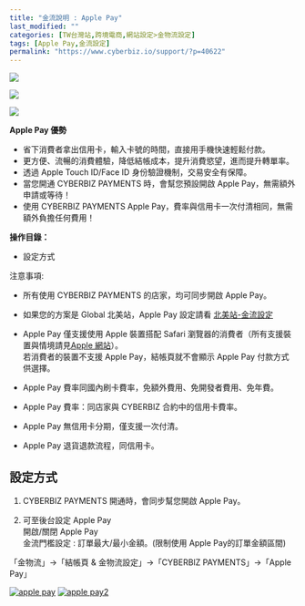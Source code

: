 ```yaml
---
title: "金流說明 : Apple Pay"
last_modified: ""
categories: [TW台灣站,跨境電商,網站設定>金物流設定]
tags: [Apple Pay,金流設定]
permalink: "https://www.cyberbiz.io/support/?p=40622"
---
```


![](https://www.cyberbiz.io/support/wp-content/uploads/適用站別.png)

[![](https://www.cyberbiz.io/support/wp-content/uploads/台灣站.png)](https://www.cyberbiz.io/support/?page_id=2490)

[![](https://www.cyberbiz.io/support/wp-content/uploads/北美站.png)](https://www.cyberbiz.io/support/?page_id=32080)

**Apple Pay 優勢**  


* 省下消費者拿出信用卡，輸入卡號的時間，直接用手機快速輕鬆付款。
* 更方便、流暢的消費體驗，降低結帳成本，提升消費慾望，進而提升轉單率。
* 透過 Apple Touch ID/Face ID 身份驗證機制，交易安全有保障。
* 當您開通 CYBERBIZ PAYMENTS 時，會幫您預設開啟 Apple Pay，無需額外申請或等待！
* 使用 CYBERBIZ PAYMENTS Apple Pay，費率與信用卡一次付清相同，無需額外負擔任何費用！



**操作目錄：**

* 設定方式

注意事項:  

* 所有使用 CYBERBIZ PAYMENTS 的店家，均可同步開啟 Apple Pay。  
- 如果您的方案是 Global 北美站，Apple Pay 設定請看 [北美站-金流設定](https://www.cyberbiz.io/support/?p=30595)
* Apple Pay 僅支援使用 Apple 裝置搭配 Safari 瀏覽器的消費者（所有支援裝置與情境請見[Apple 網站](https://support.apple.com/en-us/102896)）。  
若消費者的裝置不支援 Apple Pay，結帳頁就不會顯示 Apple Pay 付款方式供選擇。

* Apple Pay 費率同國內刷卡費率，免額外費用、免開發者費用、免年費。
* Apple Pay 費率：同店家與 CYBERBIZ 合約中的信用卡費率。
* Apple Pay 無信用卡分期，僅支援一次付清。
* Apple Pay 退貨退款流程，同信用卡。



## 設定方式

1. CYBERBIZ PAYMENTS 開通時，會同步幫您開啟 Apple Pay。


2. 可至後台設定 Apple Pay   
開啟/關閉 Apple Pay  
金流門檻設定 : 訂單最大/最小金額。(限制使用 Apple Pay的訂單金額區間)  

「金物流」→「結帳頁 & 金物流設定」→「CYBERBIZ PAYMENTS」→「Apple Pay」  

[![apple pay](https://www.cyberbiz.io/support/wp-content/uploads/金流說明-Apple-Pay01.png)](https://www.cyberbiz.io/support/wp-content/uploads/金流說明-Apple-Pay01.png) [![apple pay2](https://www.cyberbiz.io/support/wp-content/uploads/金流說明-Apple-Pay02.png)](https://www.cyberbiz.io/support/wp-content/uploads/金流說明-Apple-Pay02.png)

